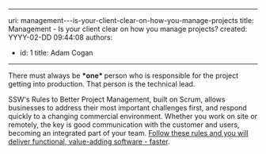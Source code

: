 

---
uri: management---is-your-client-clear-on-how-you-manage-projects
title: Management - Is your client clear on how you manage projects?
created: YYYY-02-DD 09:44:08
authors:
  - id: 1
    title: Adam Cogan
---




<span class='intro'> 
  <p>​There must always be <strong>*one* </strong>person who is responsible for the project getting into production. That person is the technical lead.​<br></p>
<p>SSW's Rules to Better Project Management, built on Scrum, allows businesses to address their most important challenges first, and respond quickly to a changing commercial environment. Whether you work on site or remotely, the key is good communication with the customer and users, becoming an integrated part of your team. <a href="/_layouts/15/FIXUPREDIRECT.ASPX?WebId=3dfc0e07-e23a-4cbb-aac2-e778b71166a2&amp;TermSetId=07da3ddf-0924-4cd2-a6d4-a4809ae20160&amp;TermId=8d7b1fab-5923-4e07-8da2-ba906053c056" title="Rules to better Project Management" target="_blank">Follow these rules and you will deliver functional, value-adding software - faster</a>.</p>
 </span>

&#160; 



